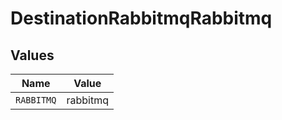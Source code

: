 # DestinationRabbitmqRabbitmq


## Values

| Name       | Value      |
| ---------- | ---------- |
| `RABBITMQ` | rabbitmq   |